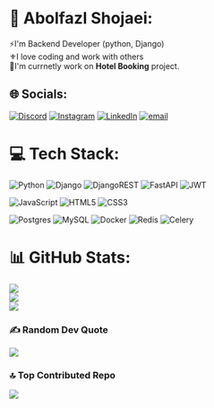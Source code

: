 # 💫 Abolfazl Shojaei:
⚡I'm Backend Developer (python, Django)<br>⚜️I love coding and work with others<br>🚀I'm currnetly work on **Hotel Booking** project.


## 🌐 Socials:
[![Discord](https://img.shields.io/badge/Discord-%237289DA.svg?logo=discord&logoColor=white)](https://discord.gg/abolfazl1338_86536) [![Instagram](https://img.shields.io/badge/Instagram-%23E4405F.svg?logo=Instagram&logoColor=white)](https://instagram.com/https://instagram.com/abolfazl_doject) [![LinkedIn](https://img.shields.io/badge/LinkedIn-%230077B5.svg?logo=linkedin&logoColor=white)](https://www.linkedin.com/in/abolfazl-shojaei-21101b314/) [![email](https://img.shields.io/badge/Email-D14836?logo=gmail&logoColor=white)](mailto:dga51547@gmail.com) 

# 💻 Tech Stack:
![Python](https://img.shields.io/badge/python-3670A0?style=for-the-badge&logo=python&logoColor=ffdd54) ![Django](https://img.shields.io/badge/django-%23092E20.svg?style=for-the-badge&logo=django&logoColor=white) ![DjangoREST](https://img.shields.io/badge/DJANGO-REST-ff1709?style=for-the-badge&logo=django&logoColor=white&color=ff1709&labelColor=gray) ![FastAPI](https://img.shields.io/badge/FastAPI-005571?style=for-the-badge&logo=fastapi) ![JWT](https://img.shields.io/badge/JWT-black?style=for-the-badge&logo=JSON%20web%20tokens)

![JavaScript](https://img.shields.io/badge/javascript-%23323330.svg?style=for-the-badge&logo=javascript&logoColor=%23F7DF1E) ![HTML5](https://img.shields.io/badge/html5-%23E34F26.svg?style=for-the-badge&logo=html5&logoColor=white) ![CSS3](https://img.shields.io/badge/css3-%231572B6.svg?style=for-the-badge&logo=css3&logoColor=white)

![Postgres](https://img.shields.io/badge/postgres-%23316192.svg?style=for-the-badge&logo=postgresql&logoColor=white) ![MySQL](https://img.shields.io/badge/mysql-4479A1.svg?style=for-the-badge&logo=mysql&logoColor=white) ![Docker](https://img.shields.io/badge/docker-%230db7ed.svg?style=for-the-badge&logo=docker&logoColor=white) ![Redis](https://img.shields.io/badge/redis-%23DD0031.svg?style=for-the-badge&logo=redis&logoColor=white) ![Celery](https://img.shields.io/badge/celery-%23092E20.svg?style=for-the-badg&logo=celery&logoColor=white)
# 📊 GitHub Stats:
![](https://github-readme-stats.vercel.app/api?username=Abolfazlsi&theme=dark&hide_border=false&include_all_commits=true&count_private=true)<br/>
![](https://github-readme-streak-stats.herokuapp.com/?user=Abolfazlsi&theme=dark&hide_border=false)<br/>
![](https://github-readme-stats.vercel.app/api/top-langs/?username=Abolfazlsi&theme=dark&hide_border=false&include_all_commits=true&count_private=true&layout=compact)

### ✍️ Random Dev Quote
![](https://quotes-github-readme.vercel.app/api?type=horizontal&theme=tokyonight)

### 🔝 Top Contributed Repo
![](https://github-contributor-stats.vercel.app/api?username=Abolfazlsi&limit=5&theme=dark&combine_all_yearly_contributions=true)


<!-- Proudly created with GPRM ( https://gprm.itsvg.in ) -->
